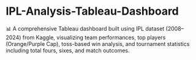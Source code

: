 # IPL-Analysis-Tableau-Dashboard
📊 A comprehensive Tableau dashboard built using IPL dataset (2008–2024) from Kaggle, visualizing team performances, top players (Orange/Purple Cap), toss-based win analysis, and tournament statistics including total fours, sixes, and match outcomes.
